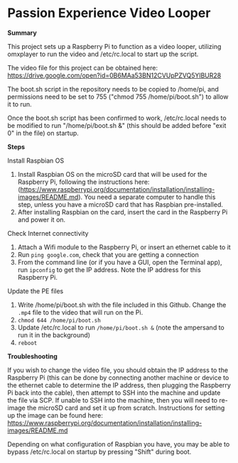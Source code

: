 # Passion Experience Video Looper

**Summary**

This project sets up a Raspberry Pi to function as a video looper, utilizing omxplayer to run the video and /etc/rc.local to start up the script. 

The video file for this project can be obtained here: https://drive.google.com/open?id=0B6MAa53BN12CVUpPZVQ5YlBUR28

The boot.sh script in the repository needs to be copied to /home/pi, and permissions need to be set to 755 ("chmod 755 /home/pi/boot.sh") to allow it to run. 

Once the boot.sh script has been confirmed to work, /etc/rc.local needs to be modified to run "/home/pi/boot.sh &" (this should be added before "exit 0" in the file) on startup. 

**Steps**

Install Raspbian OS
1. Install Raspbian OS on the microSD card that will be used for the Raspberry Pi, following the instructions here: (https://www.raspberrypi.org/documentation/installation/installing-images/README.md). You need a separate computer to handle this step, unless you have a microSD card that has Raspbian pre-installed.
2. After installing Raspbian on the card, insert the card in the Raspberry Pi and power it on.

Check Internet connectivity
1. Attach a Wifi module to the Raspberry Pi, or insert an ethernet cable to it
2. Run `ping google.com`, check that you are getting a connection
3. From the command line (or if you have a GUI, open the Terminal app), run `ipconfig` to get the IP address. Note the IP address for this Raspberry Pi.

Update the PE files
1. Write /home/pi/boot.sh with the file included in this Github. Change the `.mp4` file to the video that will run on the Pi.
2. `chmod 644 /home/pi/boot.sh`
3. Update /etc/rc.local to run `/home/pi/boot.sh &` (note the ampersand to run it in the background)
4. `reboot`

**Troubleshooting**

If you wish to change the video file, you should obtain the IP address to the Raspberry Pi (this can be done by connecting another machine or device to the ethernet cable to determine the IP address, then plugging the Raspberry Pi back into the cable), then attempt to SSH into the machine and update the file via SCP. If unable to SSH into the machine, then you will need to re-image the microSD card and set it up from scratch. Instructions for setting up the image can be found here: https://www.raspberrypi.org/documentation/installation/installing-images/README.md

Depending on what configuration of Raspbian you have, you may be able to bypass /etc/rc.local on startup by pressing "Shift" during boot. 
